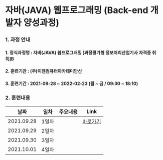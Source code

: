 # 자바(JAVA) 웹프로그래밍 (Back-end 개발자 양성과정)

### 1. 과정 안내  
#### 1. 정식과정명 : 자바(JAVA) 웹프로그래밍 [과정평가형 정보처리산업기사 자격증 취득]B
#### 2. 훈련기관 : (주)이젠컴퓨터아카데미안산
#### 3. 훈련기간 : 2021-09-28 ~ 2022-02-23 (월 ~ 금 / 09:30 ~ 18:10)  
  
### 2. 훈련내용  
|날짜|일차|주요내용|Link|
|----|----|----|----|
|2021.09.28|1일차||[바로가기](https://github.com/yongbeomj/ezen-education/tree/main/java1/src/Day01)|
|2021.09.29|2일차|||
|2021.09.30|3일차|||
|2021.10.01|4일차|||
